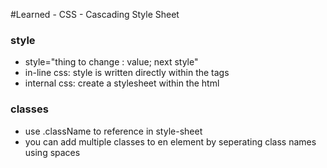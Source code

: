 #Learned - CSS - Cascading Style Sheet


### style

* style="thing to change : value; next style"
* in-line css: style is written directly within the tags
* internal css: create a stylesheet within the html

### classes

* use .className to reference in style-sheet
* you can add multiple classes to en element by seperating class names using spaces